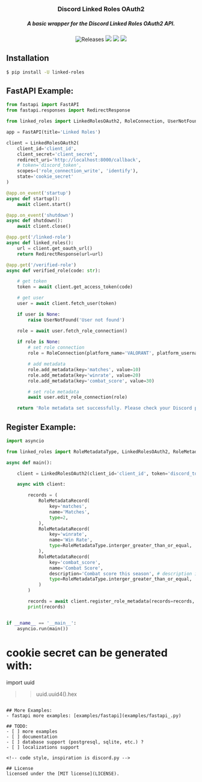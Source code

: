 <h3 align="center">
	Discord Linked Roles OAuth2
</h3>
<h5 align="center">
  A basic wrapper for the Discord Linked Roles OAuth2 API.
</h5>

<p align="center">
    <img alt="Releases" src="https://img.shields.io/github/release/staciax/discord-linked-roles.svg?style=for-the-badge&logo=github&color=F2CDCD&logoColor=D9E0EE&labelColor=302D41"/></a>
	<a href="https://github.com/staciax/discord-linked-roles/stargazers"><img src="https://img.shields.io/github/stars/staciax/discord-linked-roles?colorA=363a4f&colorB=b7bdf8&style=for-the-badge"></a>
	<a href="https://github.com/staciax/discord-linked-roles/issues"><img src="https://img.shields.io/github/issues/staciax/discord-linked-roles?colorA=363a4f&colorB=f5a97f&style=for-the-badge"></a>
	<a href="https://github.com/staciax/discord-linked-roles/contributors"><img src="https://img.shields.io/github/contributors/staciax/discord-linked-roles?colorA=363a4f&colorB=a6da95&style=for-the-badge"></a>
</p>

<!-- https://github.com/catppuccin color style -->

## Installation
```sh
$ pip install -U linked-roles
```

## FastAPI Example:
```py
from fastapi import FastAPI
from fastapi.responses import RedirectResponse

from linked_roles import LinkedRolesOAuth2, RoleConnection, UserNotFound

app = FastAPI(title='Linked Roles')

client = LinkedRolesOAuth2(
    client_id='client_id',
    client_secret='client_secret',
    redirect_uri='http://localhost:8000/callback',
    # token='discord_token',
    scopes=('role_connection_write', 'identify'),
    state='cookie_secret'
)

@app.on_event('startup')
async def startup():
    await client.start()

@app.on_event('shutdown')
async def shutdown():
    await client.close()

@app.get('/linked-role')
async def linked_roles():
    url = client.get_oauth_url()
    return RedirectResponse(url=url)

@app.get('/verified-role')
async def verified_role(code: str):

    # get token
    token = await client.get_access_token(code)

    # get user
    user = await client.fetch_user(token)

    if user is None:
        raise UserNotFound('User not found')

    role = await user.fetch_role_connection()
    
    if role is None:
        # set role connection
        role = RoleConnection(platform_name='VALORANT', platform_username=str(user))

        # add metadata
        role.add_metadata(key='matches', value=10)
        role.add_metadata(key='winrate', value=20)
        role.add_metadata(key='combat_score', value=30)

        # set role metadata
        await user.edit_role_connection(role)

    return 'Role metadata set successfully. Please check your Discord profile.'
```

## Register Example:
```py
import asyncio

from linked_roles import RoleMetadataType, LinkedRolesOAuth2, RoleMetadataRecord

async def main():

    client = LinkedRolesOAuth2(client_id='client_id', token='discord_token')

    async with client:

        records = (
            RoleMetadataRecord(
                key='matches',
                name='Matches',
                type=2,
            ),
            RoleMetadataRecord(
                key='winrate',
                name='Win Rate',
                type=RoleMetadataType.interger_greater_than_or_equal,  # Union Between int and RoleMetadataType
            ),
            RoleMetadataRecord(
                key='combat_score',
                name='Combat Score',
                description='Combat score this season', # description is optional (default: '...')
                type=RoleMetadataType.interger_greater_than_or_equal,
            )
        )

        records = await client.register_role_metadata(records=records, force=True)
        print(records)


if __name__ == '__main__':
    asyncio.run(main())

```

# cookie secret can be generated with:
import uuid
>> uuid.uuid4().hex
```

## More Examples:
- fastapi more examples: [examples/fastapi](examples/fastapi_.py)

## TODO:
- [ ] more examples
- [ ] documentation
- [ ] database support (postgresql, sqlite, etc.) ?
- [ ] localizations support

<!-- code style, inspiration is discord.py -->

## License
licensed under the [MIT license](LICENSE).
